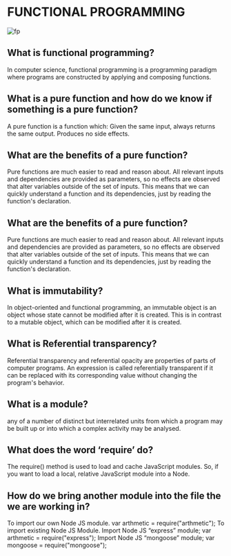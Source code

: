 # FUNCTIONAL PROGRAMMING
![fp](https://www.xenonstack.com/hubfs/xenonstack-functional-programming.png)


## What is functional programming?
In computer science, functional programming is a programming paradigm where programs are constructed by applying and composing functions.

## What is a pure function and how do we know if something is a pure function?
A pure function is a function which: Given the same input, always returns the same output. Produces no side effects.

## What are the benefits of a pure function?
Pure functions are much easier to read and reason about. All relevant inputs and dependencies are provided as parameters, so no effects are observed that alter variables outside of the set of inputs. This means that we can quickly understand a function and its dependencies, just by reading the function's declaration.

## What are the benefits of a pure function?
Pure functions are much easier to read and reason about. All relevant inputs and dependencies are provided as parameters, so no effects are observed that alter variables outside of the set of inputs. This means that we can quickly understand a function and its dependencies, just by reading the function's declaration.

## What is immutability?
In object-oriented and functional programming, an immutable object is an object whose state cannot be modified after it is created. This is in contrast to a mutable object, which can be modified after it is created.

## What is Referential transparency?
Referential transparency and referential opacity are properties of parts of computer programs. An expression is called referentially transparent if it can be replaced with its corresponding value without changing the program's behavior.

## What is a module?
any of a number of distinct but interrelated units from which a program may be built up or into which a complex activity may be analysed.

## What does the word ‘require’ do?
The require() method is used to load and cache JavaScript modules. So, if you want to load a local, relative JavaScript module into a Node.

## How do we bring another module into the file the we are working in?
To import our own Node JS module. var arthmetic = require("arthmetic");
To import existing Node JS Module. Import Node JS “express” module; var arthmetic = require("express"); Import Node JS “mongoose” module; var mongoose = require("mongoose");

